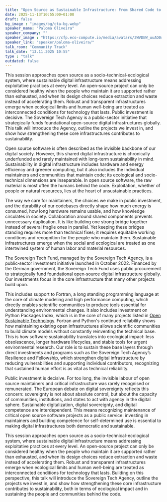 ```yaml
---
title: "Open Source as Sustainable Infrastructure: From Shared Code to Greener Compute 🇬🇧"
date: 2025-11-13T10:55:00+01:00
draft: false
bg_image : "images/bg/cta-bg.webp"
speaker_name: "Paloma Oliveira"
speaker_company: ""
speaker_image : "https://cfp.eco-compute.io/media/avatars/3WVDEW_uuAO0rP.jpeg"
speaker_link: "speaker/paloma-oliveira/"
talk_room: "Community Track"
talk_date: "13.11.2025 10:55"
type : "talk"
outdated: false
---
```


This session approaches open source as a socio-technical-ecological system, where sustainable digital infrastructure means addressing exploitative practices at every level. An open-source project can only be considered healthy when the people who maintain it are supported rather than exhausted, and when its design choices reduce extraction and waste instead of accelerating them. Robust and transparent infrastructures emerge when ecological limits and human well-being are treated as interconnected conditions for technology that lasts. Public investment is decisive. The Sovereign Tech Agency is a public-sector initiative that strategically funds foundational open-source digital infrastructures globally. This talk will introduce the Agency, outline the projects we invest in, and show how strengthening these core infrastructures contributes to sustainability.

Open source software is often described as the invisible backbone of our digital society. However, this shared digital infrastructure is chronically underfunded and rarely maintained with long-term sustainability in mind. Sustainability in digital infrastructure includes hardware and energy efficiency and greener computing, but it also includes the individual maintainers and communities that maintain code; its ecological and socio-technical dimensions are inseparable. In open source software, the raw material is most often the humans behind the code. Exploitation, whether of people or natural resources, lies at the heart of unsustainable practices.

The way we care for maintainers, the choices we make in public investment, and the durability of our codebases directly shape how much energy is consumed, how long hardware remains usable, and how knowledge circulates in society. Collaboration around shared components prevents unnecessary duplication. It is like building one strong bridge together instead of several fragile ones in parallel. Yet keeping these bridges standing requires more than technical fixes; it requires equitable working conditions and recognition for the people who maintain them. Sustainable infrastructures emerge when the social and ecological are treated as one intertwined system of human labor and material resources.

The Sovereign Tech Fund, managed by the Sovereign Tech Agency, is a public‑sector investment initiative launched in October 2022. Financed by the German government, the Sovereign Tech Fund uses public procurement to strategically fund foundational open‑source digital infrastructure globally. Our investments focus in the core infrastructure that many other projects build upon. 

This includes support to Fortran, a long standing programming language at the core of climate modeling and high performance computing, which directly enables scientific communities to produce tools essential for understanding environmental changes. It also includes investment on Python Packages Index, which is in the core of many projects listed in [Open Sustainable Technology](https://opensustain.tech/). Fortran and Python's continued reliability shows how maintaining existing open infrastructures allows scientific communities to build climate models without constantly reinventing the technical base. This is how software sustainability translates into ecological impact: less obsolescence, longer hardware lifecycles, and stable tools for urgent environmental research. Our role is to sustain these base layers through direct investments and programs such as the Sovereign Tech Agency’s Resilience and Fellowship, which strengthen digital infrastructure by reducing vulnerabilities and supporting individual contributors, recognizing that sustained human effort is as vital as technical reliability. 

Public investment is decisive. For too long, the invisible labour of open source maintainers and critical infrastructure was rarely recognised or remunerated. The European debate on digital sovereignty reflects this concern: sovereignty is not about absolute control, but about the capacity of communities, institutions, and states to act with agency in the digital sphere. Sustainable digitalization, digital sovereignty, and digital competence are interdependent. This means recognizing maintenance of critical open source software projects as a public service: investing in maintainers and building competence for self-determined use is essential to making digital infrastructures both democratic and sustainable.

This session approaches open source as a socio-technical-ecological system, where sustainable digital infrastructure means addressing exploitative practices at every level. An open-source project can only be considered healthy when the people who maintain it are supported rather than exhausted, and when its design choices reduce extraction and waste instead of accelerating them. Robust and transparent infrastructures emerge when ecological limits and human well-being are treated as interconnected conditions for technology that lasts. Building on this perspective, this talk will introduce the Sovereign Tech Agency, outline the projects we invest in, and show how strengthening these core infrastructure contributes to sustainability, both in terms of ecological impact and in sustaining the people and communities behind the code.
